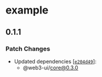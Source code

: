 # example

## 0.1.1

### Patch Changes

- Updated dependencies [[`e204d49`](https://github.com/Developer-DAO/web3-ui/commit/e204d49bd8ff8c29015b63d33df44fab0b302c84)]:
  - @web3-ui/core@0.3.0
